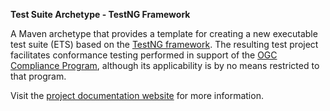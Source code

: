 __Test Suite Archetype - TestNG Framework__

A Maven archetype that provides a template for creating a new executable 
test suite (ETS) based on the [TestNG framework](http://testng.org/). The 
resulting test project facilitates conformance testing performed in support 
of the [OGC Compliance Program](http://cite.opengeospatial.org/), although 
its applicability is by no means restricted to that program.

Visit the [project documentation website](http://opengeospatial.github.io/ets-archetype-testng/) 
for more information.
